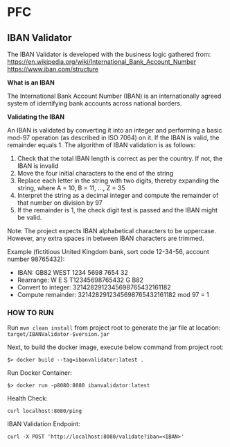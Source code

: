 # PFC
## IBAN Validator

The IBAN Validator is developed with the business logic gathered from:
https://en.wikipedia.org/wiki/International_Bank_Account_Number
https://www.iban.com/structure

**What is an IBAN**

The International Bank Account Number (IBAN) is an internationally agreed system of identifying bank accounts across national borders.

**Validating the IBAN**

An IBAN is validated by converting it into an integer and performing a basic mod-97 operation (as described in ISO 7064) on it. 
If the IBAN is valid, the remainder equals 1. The algorithm of IBAN validation is as follows:

1. Check that the total IBAN length is correct as per the country. If not, the IBAN is invalid
2. Move the four initial characters to the end of the string
3. Replace each letter in the string with two digits, thereby expanding the string, where A = 10, B = 11, ..., Z = 35
4. Interpret the string as a decimal integer and compute the remainder of that number on division by 97
5. If the remainder is 1, the check digit test is passed and the IBAN might be valid.

Note: The project expects IBAN alphabetical characters to be uppercase. However, any extra spaces in between IBAN characters are trimmed.

Example (fictitious United Kingdom bank, sort code 12-34-56, account number 98765432):

* IBAN: GB82 WEST 1234 5698 7654 32
* Rearrange: W E S T12345698765432 G B82
* Convert to integer: 3214282912345698765432161182
* Compute remainder: 3214282912345698765432161182	mod 97 = 1


### HOW TO RUN

Run `mvn clean install` from project root to generate the jar file at location: 
    `target/IBANValidator-$version.jar`

Next, to build the docker image, execute below command from project root:

`$> docker build --tag=ibanvalidator:latest .`


Run Docker Container:

`$> docker run -p8080:8080 ibanvalidator:latest`

Health Check:

`curl localhost:8080/ping`

IBAN Validation Endpoint:

`curl -X POST 'http://localhost:8080/validate?iban=<IBAN>'`